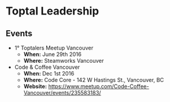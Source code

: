 # Toptal Leadership

## Events


* 1° Toptalers Meetup Vancouver
	* **When:**	June 29th 2016
	* **Where:** Steamworks Vancouver  
* Code & Coffee Vancouver
	* **When:** Dec 1st 2016 	
	* **Where:** Code Core - 142 W Hastings St., Vancouver, BC
	* **Website:** https://www.meetup.com/Code-Coffee-Vancouver/events/235583183/




